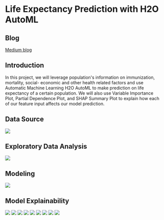 # Life Expectancy Prediction with H2O AutoML

## Blog

[Medium blog]()

## Introduction

In this project, we will leverage population's information on immunization, mortality, social- economic and other health related factors  and use Automatic Machine Learning H2O AutoML to make prediction on life expectancy of a certain population. We will also use Variable Importance Plot, Partial Dependence Plot, and SHAP Summary Plot to explain how each of our feature input affects our model prediction.

## Data Source

<img src = '../main/Data & Images/df_info.png'>

## Exploratory Data Analysis

<img src = '../main/Data & Images/corr.png'>

## Modeling

<img src = '../main/Data & Images/leaderboard.png'>

## Model Explainability

<img src = '../main/Data & Images/Variable Importance Heatmap.png'>

<img src = '../main/Data & Images/Model Correlation.png'>

<img src = '../main/Data & Images/SHAP Summary.png'>

<img src = '../main/Data & Images/Variable Importance.png'>

<img src = '../main/Data & Images/Partial Dependence Plots adult_mortality.png'>

<img src = '../main/Data & Images/Partial Dependence Plots hiv/aids.png'>

<img src = '../main/Data & Images/Partial Dependence Plots income_composition_of_resources.png'>

<img src = '../main/Data & Images/Partial Dependence Plots schooling.png'>

<img src = '../main/Data & Images/Partial Dependence Plots thinness_5_to_9_years.png'>
